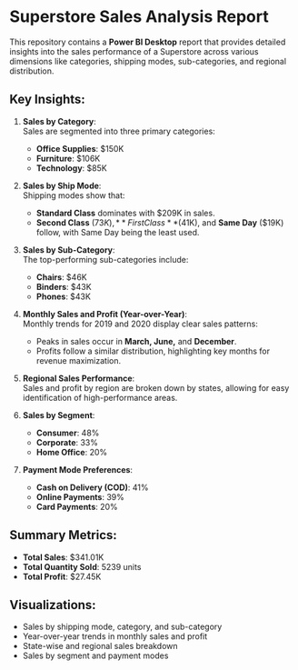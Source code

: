 # Superstore Sales Analysis Report

This repository contains a **Power BI Desktop** report that provides detailed insights into the sales performance of a Superstore across various dimensions like categories, shipping modes, sub-categories, and regional distribution.

## Key Insights:

1. **Sales by Category**:  
   Sales are segmented into three primary categories:
   - **Office Supplies**: $150K  
   - **Furniture**: $106K  
   - **Technology**: $85K  

2. **Sales by Ship Mode**:  
   Shipping modes show that:
   - **Standard Class** dominates with $209K in sales.
   - **Second Class** ($73K), **First Class** ($41K), and **Same Day** ($19K) follow, with Same Day being the least used.

3. **Sales by Sub-Category**:  
   The top-performing sub-categories include:
   - **Chairs**: $46K  
   - **Binders**: $43K  
   - **Phones**: $43K  

4. **Monthly Sales and Profit (Year-over-Year)**:  
   Monthly trends for 2019 and 2020 display clear sales patterns:
   - Peaks in sales occur in **March, June,** and **December**.
   - Profits follow a similar distribution, highlighting key months for revenue maximization.

5. **Regional Sales Performance**:  
   Sales and profit by region are broken down by states, allowing for easy identification of high-performance areas. 

6. **Sales by Segment**:  
   - **Consumer**: 48%  
   - **Corporate**: 33%  
   - **Home Office**: 20%  

7. **Payment Mode Preferences**:  
   - **Cash on Delivery (COD)**: 41%  
   - **Online Payments**: 39%  
   - **Card Payments**: 20%  

## Summary Metrics:
- **Total Sales**: $341.01K  
- **Total Quantity Sold**: 5239 units  
- **Total Profit**: $27.45K  

## Visualizations:
- Sales by shipping mode, category, and sub-category
- Year-over-year trends in monthly sales and profit
- State-wise and regional sales breakdown
- Sales by segment and payment modes



